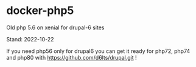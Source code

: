 # docker-php5
Old php 5.6 on xenial for drupal-6 sites

Stand: 2022-10-22

If you need php56 only for drupal6 you can get it ready for php72, php74 and php80
with https://github.com/d6lts/drupal.git !
